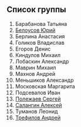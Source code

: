 ## Список группы

1. Барабанова Татьяна
2. [Белоусов Юрий](https://github.com/bruce-willis/City-Roads)
3. Берлина Анастасия 
4. Голиков Владислав 
5. Егоров Денис 
6. Киндулов Михаил
7. Лобаскин Александр 
8. Маврин Михаил 
9. Махнов Андрей 
10. Меньшиков Александр 
11. Московская Маргарита 
12. Подсевалов Иван 
13. [Полежаев Сергей](https://github.com/Piteryo/OpenStreetMapGraph)
14. [Салангин Алексей](https://github.com/magauran/RoadGraph)
15. Туманов Леонид 
16. [Трефилов Андрей](https://github.com/vahriin/BigGraph)

